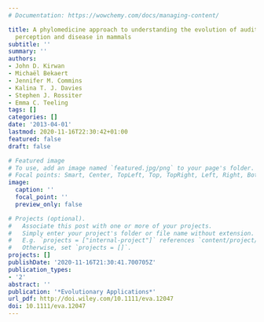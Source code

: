 ```yaml
---
# Documentation: https://wowchemy.com/docs/managing-content/

title: A phylomedicine approach to understanding the evolution of auditory sensory
  perception and disease in mammals
subtitle: ''
summary: ''
authors:
- John D. Kirwan
- Michaël Bekaert
- Jennifer M. Commins
- Kalina T. J. Davies
- Stephen J. Rossiter
- Emma C. Teeling
tags: []
categories: []
date: '2013-04-01'
lastmod: 2020-11-16T22:30:42+01:00
featured: false
draft: false

# Featured image
# To use, add an image named `featured.jpg/png` to your page's folder.
# Focal points: Smart, Center, TopLeft, Top, TopRight, Left, Right, BottomLeft, Bottom, BottomRight.
image:
  caption: ''
  focal_point: ''
  preview_only: false

# Projects (optional).
#   Associate this post with one or more of your projects.
#   Simply enter your project's folder or file name without extension.
#   E.g. `projects = ["internal-project"]` references `content/project/deep-learning/index.md`.
#   Otherwise, set `projects = []`.
projects: []
publishDate: '2020-11-16T21:30:41.700705Z'
publication_types:
- '2'
abstract: ''
publication: '*Evolutionary Applications*'
url_pdf: http://doi.wiley.com/10.1111/eva.12047
doi: 10.1111/eva.12047
---
```

